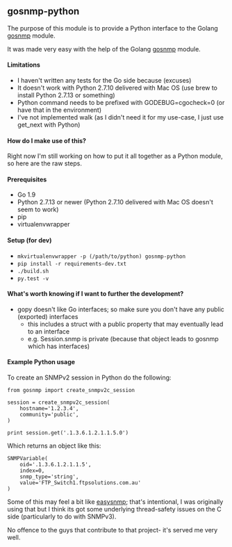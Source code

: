## gosnmp-python

The purpose of this module is to provide a Python interface to the Golang
[gosnmp](https://github.com/soniah/gosnmp) module.

It was made very easy with the help of the Golang
[gosnmp](https://github.com/soniah/gosnmp) module.

#### Limitations

* I haven't written any tests for the Go side because (excuses)
* It doesn't work with Python 2.7.10 delivered with Mac OS (use brew to install Python 2.7.13 or something)
* Python command needs to be prefixed with GODEBUG=cgocheck=0 (or have that in the environment)
* I've not implemented walk (as I didn't need it for my use-case, I just use get_next with Python)  

#### How do I make use of this?

Right now I'm still working on how to put it all together as a Python module, so here are the raw steps.

#### Prerequisites

* Go 1.9
* Python 2.7.13 or newer (Python 2.7.10 delivered with Mac OS doesn't seem to work)
* pip
* virtualenvwrapper

#### Setup (for dev)

* ```mkvirtualenvwrapper -p (/path/to/python) gosnmp-python``` 
* ```pip install -r requirements-dev.txt```
* ```./build.sh```
* ```py.test -v```

#### What's worth knowing if I want to further the development?

* gopy doesn't like Go interfaces; so make sure you don't have any public (exported) interfaces
    * this includes a struct with a public property that may eventually lead to an interface
    * e.g. Session.snmp is private (because that object leads to gosnmp which has interfaces)

#### Example Python usage

To create an SNMPv2 session in Python do the following:

```
from gosnmp import create_snmpv2c_session

session = create_snmpv2c_session(
    hostname='1.2.3.4',
    community='public',
)

print session.get('.1.3.6.1.2.1.1.5.0')
```

Which returns an object like this:

```
SNMPVariable(
    oid='.1.3.6.1.2.1.1.5', 
    index=0, 
    snmp_type='string', 
    value='FTP_Switch1.ftpsolutions.com.au'
)
```
 
Some of this may feel a bit like [easysnmp](https://github.com/kamakazikamikaze/easysnmp); that's intentional,
I was originally using that but I think its got some underlying thread-safety issues on the C side (particularly
to do with SNMPv3).

No offence to the guys that contribute to that project- it's served me very well.  